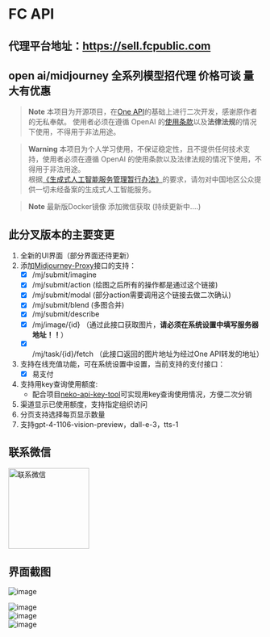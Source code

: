 
# FC API
## 代理平台地址：https://sell.fcpublic.com
## open ai/midjourney 全系列模型招代理 价格可谈 量大有优惠

> **Note**
> 本项目为开源项目，在[One API](https://github.com/songquanpeng/one-api)的基础上进行二次开发，感谢原作者的无私奉献。 
> 使用者必须在遵循 OpenAI 的[使用条款](https://openai.com/policies/terms-of-use)以及**法律法规**的情况下使用，不得用于非法用途。


> **Warning**
> 本项目为个人学习使用，不保证稳定性，且不提供任何技术支持，使用者必须在遵循 OpenAI 的使用条款以及法律法规的情况下使用，不得用于非法用途。  
> 根据[《生成式人工智能服务管理暂行办法》](http://www.cac.gov.cn/2023-07/13/c_1690898327029107.htm)的要求，请勿对中国地区公众提供一切未经备案的生成式人工智能服务。

> **Note**
> 最新版Docker镜像 添加微信获取 (持续更新中....)

## 此分叉版本的主要变更
1. 全新的UI界面（部分界面还待更新）
2. 添加[Midjourney-Proxy](https://github.com/novicezk/midjourney-proxy)接口的支持：
    + [x] /mj/submit/imagine
    + [x] /mj/submit/action (绘图之后所有的操作都是通过这个链接)
    + [x] /mj/submit/modal (部分action需要调用这个链接去做二次确认)
    + [x] /mj/submit/blend (多图合并)
    + [x] /mj/submit/describe
    + [x] /mj/image/{id} （通过此接口获取图片，**请必须在系统设置中填写服务器地址！！**）
    + [x] /mj/task/{id}/fetch （此接口返回的图片地址为经过One API转发的地址）
3. 支持在线充值功能，可在系统设置中设置，当前支持的支付接口：
    + [x] 易支付
4. 支持用key查询使用额度:
    + 配合项目[neko-api-key-tool](https://github.com/Calcium-Ion/neko-api-key-tool)可实现用key查询使用情况，方便二次分销
5. 渠道显示已使用额度，支持指定组织访问
6. 分页支持选择每页显示数量
7. 支持gpt-4-1106-vision-preview，dall-e-3，tts-1

## 联系微信
<img src="https://ai-1257122692.cos.accelerate.myqcloud.com/common/541702083204_.pic.jpg" style="width: 160px;height: 160px;" alt="联系微信">

## 界面截图
![image](https://ai-1257122692.cos.accelerate.myqcloud.com/common/WX20231212-121341%402x.png)

![image](https://ai-1257122692.cos.accelerate.myqcloud.com/common/WX20231212-121409%402x.png)  
![image](https://ai-1257122692.cos.accelerate.myqcloud.com/common/WX20231212-121429%402x.png)  
![image](https://ai-1257122692.cos.accelerate.myqcloud.com/common/WX20231212-121450%402x.png)



